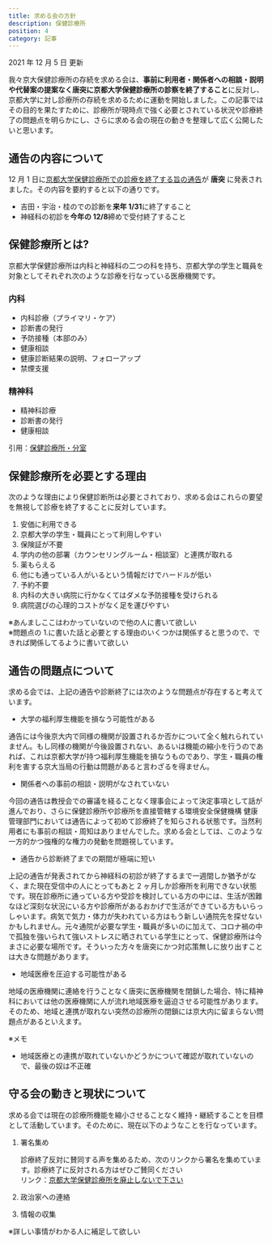 ```yaml
---
title: 求める会の方針
description: 保健診療所
position: 4
category: 記事
---
```


2021 年 12 月 5 日 更新

我々京大保健診療所の存続を求める会は、**事前に利用者・関係者への相談・説明や代替案の提案なく唐突に京都大学保健診療所の診察を終了すること**に反対し、京都大学に対し診療所の存続を求めるために運動を開始しました。この記事ではその目的を果たすために、診療所が現時点で強く必要とされている状況や診療終了の問題点を明らかにし、さらに求める会の現在の動きを整理して広く公開したいと思います。

## 通告の内容について

12 月 1 日に[京都大学保健診療所での診療を終了する旨の通告](http://www.hoken.kyoto-u.ac.jp/blog/2021/12/01/about-clinic-close/)が **唐突** に発表されました。その内容を要約すると以下の通りです。

- 吉田・宇治・桂のでの診断を**来年 1/31**に終了すること
- 神経科の初診を**今年の 12/8**締めで受付終了すること

## 保健診療所とは?

京都大学保健診療所は内科と神経科の二つの科を持ち、京都大学の学生と職員を対象としてそれぞれ次のような診療を行なっている医療機関です。

### 内科

- 内科診療（プライマリ・ケア）
- 診断書の発行
- 予防接種（本部のみ）
- 健康相談
- 健康診断結果の説明、フォローアップ
- 禁煙支援

### 精神科

- 精神科診療
- 診断書の発行
- 健康相談

引用：[保健診療所・分室](https://www.hoken.kyoto-u.ac.jp/service/clinic/)

## 保健診療所を必要とする理由

次のような理由により保健診断所は必要とされており、求める会はこれらの要望を無視して診療を終了することに反対しています。

1. 安価に利用できる
2. 京都大学の学生・職員にとって利用しやすい
3. 保険証が不要
4. 学内の他の部署（カウンセリングルーム・相談室）と連携が取れる
5. 薬もらえる
6. 他にも通っている人がいるという情報だけでハードルが低い
7. 予約不要
8. 内科の大きい病院に行かなくてはダメな予防接種を受けられる
9. 病院選びの心理的コストがなく足を運びやすい

※あんましここはわかっていないので他の人に書いて欲しい  
※問題点の 1.に書いた話と必要とする理由のいくつかは関係すると思うので、できれば関係してるように書いて欲しい

## 通告の問題点について

求める会では、上記の通告や診断終了には次のような問題点が存在すると考えています。

- 大学の福利厚生機能を損なう可能性がある

通告には今後京大内で同様の機関が設置されるか否かについて全く触れられていません。もし同様の機関が今後設置されない、あるいは機能の縮小を行うのであれば、これは京都大学が持つ福利厚生機能を損なうものであり、学生・職員の権利を害する京大当局の行動は問題があると言わざるを得ません。

- 関係者への事前の相談・説明がなされていない

今回の通告は教授会での審議を経ることなく理事会によって決定事項として話が進んでおり、さらに保健診療所や診療所を直接管轄する環境安全保健機構 健康管理部門においては通告によって初めて診療終了を知らされる状態です。当然利用者にも事前の相談・周知はありませんでした。求める会としては、このような一方的かつ強権的な権力の発動を問題視しています。

- 通告から診断終了までの期間が極端に短い

上記の通告が発表されてから神経科の初診が終了するまで一週間しか猶予がなく、また現在受信中の人にとってもあと 2 ヶ月しか診療所を利用できない状態です。現在診療所に通っている方や受診を検討している方の中には、生活が困難なほど深刻な状況にいる方や診療所があるおかげで生活ができている方もいらっしゃいます。病気で気力・体力が失われている方はもう新しい通院先を探せないかもしれません。元々通院が必要な学生・職員が多いのに加えて、コロナ禍の中で孤独を強いられて強いストレスに晒されている学生にとって、保健診療所は今まさに必要な場所です。そういった方々を唐突にかつ対応策無しに放り出すことは大きな問題があります。

- 地域医療を圧迫する可能性がある

地域の医療機関に連絡を行うことなく唐突に医療機関を閉鎖した場合、特に精神科においては他の医療機関に人が流れ地域医療を逼迫させる可能性があります。そのため、地域と連携が取れない突然の診療所の閉鎖には京大内に留まらない問題点があるといえます。

※メモ

- 地域医療との連携が取れていないかどうかについて確認が取れていないので、最後の奴は不正確

## 守る会の動きと現状について

求める会では現在の診療所機能を縮小させることなく維持・継続することを目標として活動しています。そのために、現在以下のようなことを行なっています。

1. 署名集め

   診療終了反対に賛同する声を集めるため、次のリンクから署名を集めています。診療終了に反対される方はぜひご賛同ください  
   リンク：[京都大学保健診療所を廃止しないで下さい](https://www.change.org/p/%E4%BA%AC%E9%83%BD%E5%A4%A7%E5%AD%A6-%E4%BA%AC%E9%83%BD%E5%A4%A7%E5%AD%A6%E4%BF%9D%E5%81%A5%E8%A8%BA%E7%99%82%E6%89%80%E3%82%92%E5%BB%83%E6%AD%A2%E3%81%97%E3%81%AA%E3%81%84%E3%81%A7%E4%B8%8B%E3%81%95%E3%81%84)

2. 政治家への連絡
3. 情報の収集

※詳しい事情がわかる人に補足して欲しい

